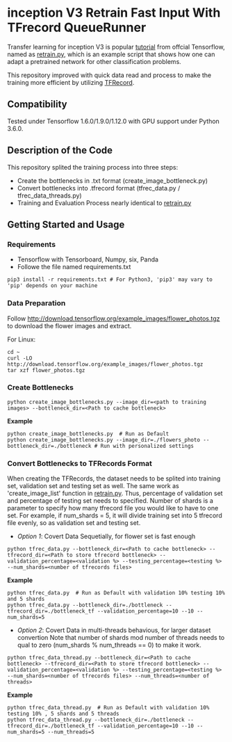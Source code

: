 # inception V3 Retrain Fast Input With TFrecord QueueRunner

Transfer learning for inception V3 is popular [tutorial](https://www.tensorflow.org/hub/tutorials/image_retraining) from offcial Tensorflow, named as  [retrain.py](https://github.com/tensorflow/hub/blob/master/examples/image_retraining/retrain.py), which is an example script that shows how one can adapt a pretrained network for other classification problems. 

This repository improved with quick data read and process to make the training more efficient by utilizing [TFRecord](https://www.tensorflow.org/tutorials/load_data/tf_records).

## Compatibility
Tested under Tensorflow 1.6.0/1.9.0/1.12.0 with GPU support under Python 3.6.0.

## Description of the Code
This repository splited the training process into three steps:
* Create the bottlenecks in .txt format (create_image_bottleneck.py)
* Convert bottlenecks into .tfrecord format (tfrec_data.py / tfrec_data_threads.py)
* Training and Evaluation Process nearly identical to [retrain.py](https://github.com/tensorflow/hub/blob/master/examples/image_retraining/retrain.py)

## Getting Started and Usage

### Requirements
* Tensorflow with Tensorboard, Numpy, six, Panda
* Followe the file named requirements.txt
```shell
pip3 install -r requirements.txt # For Python3, 'pip3' may vary to 'pip' depends on your machine
```

### Data Preparation
Follow http://download.tensorflow.org/example_images/flower_photos.tgz to download the flower images and extract.

For Linux:
```shell
cd ~
curl -LO http://download.tensorflow.org/example_images/flower_photos.tgz
tar xzf flower_photos.tgz
```

### Create Bottlenecks
```shell
python create_image_bottlenecks.py --image_dir=<path to training images> --bottleneck_dir=<Path to cache bottleneck>
```
**Example**
```shell
python create_image_bottlenecks.py  # Run as Default
python create_image_bottlenecks.py --image_dir=./flowers_photo --bottleneck_dir=./bottleneck # Run with personalized settings
```

### Convert Bottlenecks to TFRecords Format
When creating the TFRecords, the dataset needs to be splited into training set, validation set and testing set as well. The same work as 'create_image_list' function in [retrain.py](https://github.com/tensorflow/hub/blob/master/examples/image_retraining/retrain.py). Thus, percentage of validation set and percentage of testing set needs to specified. Number of shards is a parameter to specify how many tfrecord file you would like to have to one set. For example, if num_shards = 5, it will divide training set into 5 tfrecord file evenly, so as validation set and testing set.

* *Option 1*: Covert Data Sequetially, for flower set is fast enough
```shell
python tfrec_data.py --bottleneck_dir=<Path to cache bottleneck> --tfrecord_dir=<Path to store tfrecord bottleneck> --validation_percentage=<validation %> --testing_percentage=<testing %> --num_shards=<number of tfrecords files>
```
**Example**
```shell
python tfrec_data.py  # Run as Default with validation 10% testing 10% and 5 shards
python tfrec_data.py --bottleneck_dir=./bottleneck --tfrecord_dir=./bottleneck_tf --validation_percentage=10 --10 --num_shards=5
```

* *Option 2*: Covert Data in multi-threads behavious, for larger dataset convertion
Note that number of shards mod number of threads needs to qual to zero (num_shards % num_threads == 0) to make it work.
```shell
python tfrec_data_thread.py --bottleneck_dir=<Path to cache bottleneck> --tfrecord_dir=<Path to store tfrecord bottleneck> --validation_percentage=<validation %> --testing_percentage=<testing %> --num_shards=<number of tfrecords files> --num_threads=<number of threads>
```
**Example**
```shell
python tfrec_data_thread.py  # Run as Default with validation 10% testing 10% , 5 shards and 5 threads
python tfrec_data_thread.py --bottleneck_dir=./bottleneck --tfrecord_dir=./bottleneck_tf --validation_percentage=10 --10 --num_shards=5 --num_threads=5
```
